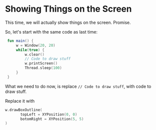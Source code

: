 # Showing Things on the Screen

This time, we will actually show things on the screen. Promise.

So, let's start with the same code as last time:

```kotlin
 fun main() {
     w = Window(20, 20)
     while(true) {
         w.clear()
         // Code to draw stuff
         w.printScreen()
         Thread.sleep(100)
     }
 }
 ```

 What we need to do now, is replace `// Code to draw stuff`, with code to draw stuff.

 Replace it with

 ```kotlin
 w.drawBoxOutline(
        topLeft = XYPosition(0, 0)
        botomRight = XYPosition(5, 5)
 )
 ```